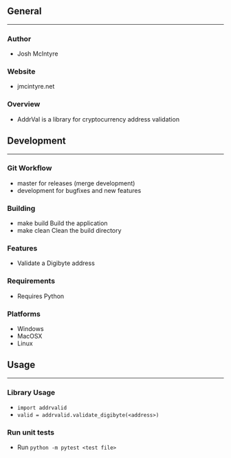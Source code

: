 ## General
____________

### Author
* Josh McIntyre

### Website
* jmcintyre.net

### Overview
* AddrVal is a library for cryptocurrency address validation

## Development
________________

### Git Workflow
* master for releases (merge development)
* development for bugfixes and new features

### Building
* make build
Build the application
* make clean
Clean the build directory

### Features
* Validate a Digibyte address

### Requirements
* Requires Python

### Platforms
* Windows
* MacOSX
* Linux

## Usage
____________

### Library Usage
* `import addrvalid`
* `valid = addrvalid.validate_digibyte(<address>)`

### Run unit tests
* Run `python -m pytest <test file>`